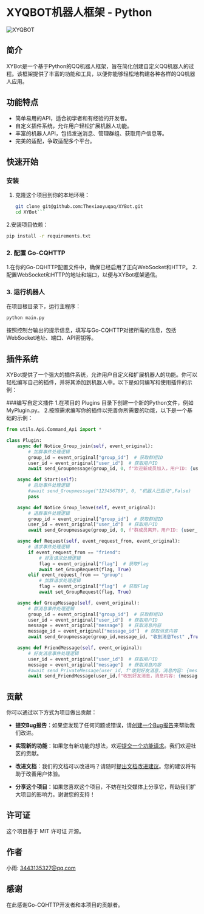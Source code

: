 # XYQBOT机器人框架 - Python

![XYQBOT]([https://link_to_your_image.com](http://299mc.cn:13080/tu.png))

## 简介

XYBot是一个基于Python的QQ机器人框架，旨在简化创建自定义QQ机器人的过程。该框架提供了丰富的功能和工具，以便你能够轻松地构建各种各样的QQ机器人应用。

## 功能特点

- 简单易用的API，适合初学者和有经验的开发者。
- 自定义插件系统，允许用户轻松扩展机器人功能。
- 丰富的机器人API，包括发送消息、管理群组、获取用户信息等。
- 完美的适配，争取适配多个平台。

## 快速开始

### 安装

1. 克隆这个项目到你的本地环境：

   ```bash
   git clone git@github.com:Thexiaoyuqaq/XYBot.git
   cd XYBot```
   
2.安装项目依赖：

   ```bash
   pip install -r requirements.txt
   ```

### 2. 配置 Go-CQHTTP

   1.在你的Go-CQHTTP配置文件中，确保已经启用了正向WebSocket和HTTP。
   2.配置WebSocket和HTTP的地址和端口，以便与XYBot框架通信。

### 3. 运行机器人

   在项目根目录下，运行主程序：
   ```bash
   python main.py
   ```
   按照控制台输出的提示信息，填写与Go-CQHTTP对接所需的信息，包括WebSocket地址、端口、API密钥等。

## 插件系统

   XYBot提供了一个强大的插件系统，允许用户自定义和扩展机器人的功能。你可以轻松编写自己的插件，并将其添加到机器人中。以下是如何编写和使用插件的示例：

###编写自定义插件
   1.在项目的 Plugins 目录下创建一个新的Python文件，例如 MyPlugin.py。
   2.按照需求编写你的插件以完善你所需要的功能，以下是一个基础的示例：
```Python
from utils.Api.Command_Api import *

class Plugin:
    async def Notice_Group_join(self, event_original):
        # 加群事件处理逻辑
        group_id = event_original["group_id"]  # 获取群组ID
        user_id = event_original["user_id"]  # 获取用户ID
        await send_Groupmessage(group_id, 0, f"欢迎新成员加入，用户ID: {user_id}",False)

    async def Start(self):
        # 启动事件处理逻辑
        #await send_Groupmessage("123456789", 0, "机器人已启动",False)
        pass

    async def Notice_Group_leave(self, event_original):
        # 退群事件处理逻辑
        group_id = event_original["group_id"]  # 获取群组ID
        user_id = event_original["user_id"]  # 获取用户ID
        await send_Groupmessage(group_id, 0, f"群成员离开，用户ID: {user_id}",False)

    async def Request(self, event_request_from, event_original):
        # 请求事件处理逻辑
        if event_request_from == "friend":
            # 好友请求处理逻辑
            flag = event_original["flag"]  # 获取Flag
            await set_GroupRequest(flag, True)
        elif event_request_from == "group":
            # 加群请求处理逻辑
            flag = event_original["flag"]  # 获取Flag
            await set_GroupRequest(flag, True)

    async def GroupMessage(self, event_original):
        # 群消息事件处理逻辑
        group_id = event_original["group_id"]  # 获取群组ID
        user_id = event_original["user_id"]  # 获取用户ID
        message = event_original["message"]  # 获取消息内容
        message_id = event_original["message_id"]  # 获取消息内容
        await send_Groupmessage(group_id,message_id, "收到消息Test" ,True)

    async def FriendMessage(self, event_original):
        # 好友消息事件处理逻辑
        user_id = event_original["user_id"]  # 获取用户ID
        message = event_original["message"]  # 获取消息内容
        #await send_PrivateMessage(user_id, f"收到好友消息，消息内容: {message}")
        await send_FriendMessage(user_id,f"收到好友消息，消息内容: {message}")
```

## 贡献

   你可以通过以下方式为项目做出贡献：

   - **提交Bug报告**：如果您发现了任何问题或错误，请[创建一个Bug报告](https://github.com/Thexiaoyuqaq/XYBot/issues/new?assignees=&labels=BUG&projects=&template=bug_report.md&title=%5BBUG%5D+-+%E5%9C%A8%E6%AD%A4%E5%A1%AB%E5%86%99Bug%E7%9A%84%E7%AE%80%E8%A6%81%E6%8F%8F%E8%BF%B0)来帮助我们改进。

   - **实现新的功能**：如果您有新功能的想法，欢迎[提交一个功能请求](https://github.com/Thexiaoyuqaq/XYBot/issues/new?assignees=&labels=BUG&projects=&template=bug_report.md&title=%5BBUG%5D+-+%E5%9C%A8%E6%AD%A4%E5%A1%AB%E5%86%99Bug%E7%9A%84%E7%AE%80%E8%A6%81%E6%8F%8F%E8%BF%B0)。我们欢迎社区的贡献。

   - **改进文档**：我们的文档可以改进吗？请随时[提出文档改进建议](https://github.com/Thexiaoyuqaq/XYBot/edit/main/README.md)。您的建议将有助于改善用户体验。

   - **分享这个项目**：如果您喜欢这个项目，不妨在社交媒体上分享它，帮助我们扩大项目的影响力。谢谢您的支持！


## 许可证

   这个项目基于 MIT 许可证 开源。

## 作者

   小雨: 3443135327@qq.com

## 感谢

   在此感谢Go-CQHTTP开发者和本项目的贡献者。
